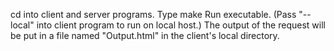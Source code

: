 cd into client and server programs. 
Type make
Run executable. (Pass "--local" into client program to run on local host.)
The output of the request will be put in a file named "Output.html" in the client's local directory.

